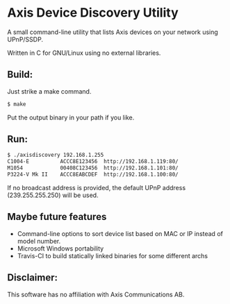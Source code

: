 Axis Device Discovery Utility
=========================================
A small command-line utility that lists Axis devices on your network using
UPnP/SSDP.

Written in C for GNU/Linux using no external libraries.

Build:
------
Just strike a make command.
```sh
$ make
```
Put the output binary in your path if you like.

Run:
----
```sh
$ ./axisdiscovery 192.168.1.255
C1004-E          ACCC8E123456  http://192.168.1.119:80/
M1054            00408C123456  http://192.168.1.101:80/
P3224-V Mk II    ACCC8EABCDEF  http://192.168.1.100:80/
```
If no broadcast address is provided, the default UPnP address (239.255.255.250)
will be used.

Maybe future features
----------------------
* Command-line options to sort device list based on MAC or IP instead of model
  number.
* Microsoft Windows portability
* Travis-CI to build statically linked binaries for some different archs

Disclaimer:
-----------
This software has no affiliation with Axis Communications AB.
